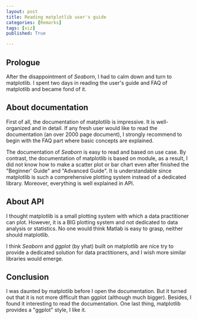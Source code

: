 ```yaml
---
layout: post
title: Reading matplotlib user's guide
categories: [Remarks]
tags: [viz]
published: True

---
```

## Prologue

After the disappointment of *Seaborn*, I had to calm down and turn to matplotlib. I spent two days in reading the user's guide and FAQ of matplotlib and became fond of it.


## About documentation

First of all, the documentation of matplotlib is impressive. It is well-organized and in detail. If any fresh user would like to read the documentation (an over 2000 page document), I strongly recommend to begin with the FAQ part where basic concepts are explained.

The documentation of *Seaborn* is easy to read and based on use case. By contrast, the documentation of matplotlib is based on module, as a result, I did not know how to make a scatter plot or bar chart even after finished the "Beginner' Guide" and "Advanced Guide". It is understandable since matplotlib is such a comprehensive plotting system instead of a dedicated library. Moreover, everything is well explained in API.


## About API

I thought matplotlib is a small plotting system with which a data practitioner can plot. However, it is a BIG plotting system and not dedicated to data analysis or statistics. No one would think Matlab is easy to grasp, neither should matplotlib.

I think *Seaborn* and *ggplot* (by yhat) built on matplotlib are nice try to provide a dedicated solution for data practitioners, and I wish more similar libraries would emerge. 


## Conclusion

I was daunted by matplotlib before I open the documentation. But it turned out that it is not more difficult than ggplot (although much bigger). Besides, I found it interesting to read the documentation. One last thing, matplotlib provides a "ggplot" style, I like it.


